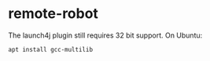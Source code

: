 # remote-robot

The launch4j plugin still requires 32 bit support. On Ubuntu:

    apt install gcc-multilib
